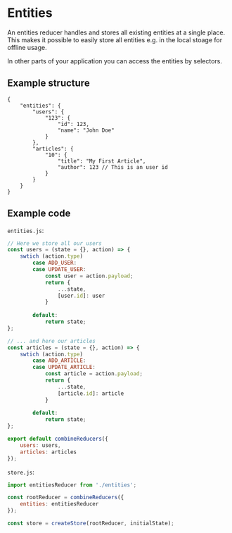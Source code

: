 # Entities

An entities reducer handles and stores all existing entities at a single place. This makes it possible to easily store all 
entities e.g. in the local stoage for offline usage.

In other parts of your application you can access the entities by selectors.

## Example structure
```json5
{
    "entities": {
        "users": {
            "123": {
                "id": 123,
                "name": "John Doe"
            }
        },
        "articles": {
            "10": {
                "title": "My First Article",
                "author": 123 // This is an user id
            }
        }
    }
}
```

## Example code

`entities.js`:
```js
// Here we store all our users
const users = (state = {}, action) => {
    swtich (action.type)
        case ADD_USER:
        case UPDATE_USER:
            const user = action.payload;
            return {
                ...state,
                [user.id]: user
            }
        
        default:
            return state;
};

// ... and here our articles
const articles = (state = {}, action) => {
    swtich (action.type)
        case ADD_ARTICLE:
        case UPDATE_ARTICLE:
            const article = action.payload;
            return {
                ...state,
                [article.id]: article
            }
        
        default:
            return state;
};

export default combineReducers({
    users: users,
    articles: articles
});
```

`store.js`:
```js
import entitiesReducer from './entities';

const rootReducer = combineReducers({
    entities: entitiesReducer
});

const store = createStore(rootReducer, initialState);
```
